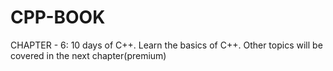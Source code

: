 # CPP-BOOK
CHAPTER - 6:  10  days of C++. Learn the basics of C++. Other topics will be covered in the next chapter(premium)
